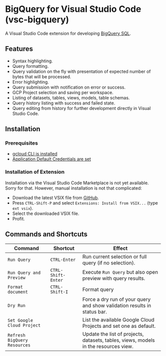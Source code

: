 # BigQuery for Visual Studio Code (vsc-bigquery)

A Visual Studio Code extension for developing [BigQuery SQL](https://cloud.google.com/bigquery/). 

## Features 

- Syntax highlighting.
- Query formatting.
- Query validation on the fly with presentation of expected number of bytes that will be processed.
- Error highlighting.
- Query submission with notification on error or success.
- GCP Project selection and saving per workspace.
- Listing of datasets, tables, views, models, table schemas.
- Query history listing with success and failed state.
- Query editing from history for further development directly in Visual Studio Code.

## Installation

### Prerequisites

- [gcloud CLI is installed](https://cloud.google.com/sdk/docs/install-sdk)
- [Application Default Credentials are set](https://cloud.google.com/sdk/gcloud/reference/auth/application-default)

### Installation of Extension

Installation via the Visual Studio Code Marketplace is not yet available. Sorry for that. However, manual installation is not that complicated:
- Download the latest VSIX file from [GitHub](https://github.com/christophstockhusen/vsc-bigquery/releases).
- Press `CTRL-Shift-P` and select `Extensions: Install from VSIX...` (type `ext vsix`).
- Select the downloaded VSIX file.
- Profit.

## Commands and Shortcuts

| Command                      | Shortcut           | Effect                                                                              |
|------------------------------|--------------------|-------------------------------------------------------------------------------------|
| `Run Query`                  | `CTRL-Enter`       | Run current selection or full query (if no selection).                              |
| `Run Query and Preview`      | `CTRL-Shift-Enter` | Execute `Run Query` but also open preview with query results.                       |
| `Format document`            | `CTRL-Shift-I`     | Format query                                                                        |
| `Dry Run`                    |                    | Force a dry run of your query and show validation results in status bar.            |
| `Set Google Cloud Project`   |                    | List the available Google Cloud Projects and set one as default.                    |
| `Refresh BigQuery Resources` |                    | Update the list of projects, datasets, tables, views, models in the resources view. |
